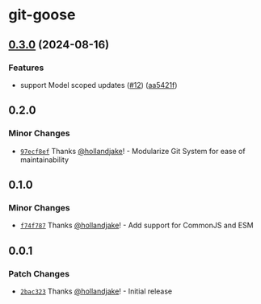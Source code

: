 # git-goose

## [0.3.0](https://github.com/hollandjake/git-goose/compare/v0.2.0...v0.3.0) (2024-08-16)


### Features

* support Model scoped updates ([#12](https://github.com/hollandjake/git-goose/issues/12)) ([aa5421f](https://github.com/hollandjake/git-goose/commit/aa5421fa04afc83f883eec0a0b348cab5d0e79c1))

## 0.2.0

### Minor Changes

- [`97ecf8ef`](https://github.com/hollandjake/git-goose/commit/97ecf8ef26e9c2e2991fd761689f6a084d246ffe) Thanks [@hollandjake](https://github.com/hollandjake)! - Modularize Git System for ease of maintainability

## 0.1.0

### Minor Changes

- [`f74f787`](https://github.com/hollandjake/git-goose/commit/f74f787a8606e54d04c91f1514b1b4fa6e1324f3) Thanks [@hollandjake](https://github.com/hollandjake)! - Add support for CommonJS and ESM

## 0.0.1

### Patch Changes

- [`2bac323`](https://github.com/hollandjake/git-goose/commit/2bac323186bdd174e5bccb803afb92f1bf6fb4dc) Thanks [@hollandjake](https://github.com/hollandjake)! - Initial release
